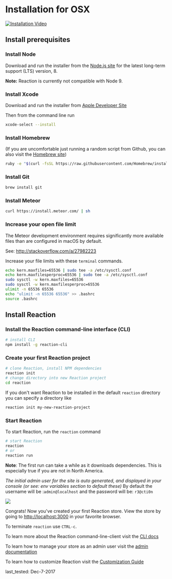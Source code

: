 # Installation for OSX

[![Installation Video](/assets/guide-installation-video-screenshot.png)](https://www.youtube.com/watch?v=PkFDX8NWskY)

## Install prerequisites

### Install Node

Download and run the installer from the [Node.js site](https://nodejs.org) for the latest long-term support (LTS) version, 8.

**Note:** Reaction is currently not compatible with Node 9.

### Install Xcode

Download and run the installer from [Apple Developer Site](https://developer.apple.com/download/)

Then from the command line run

```sh
xcode-select --install
```

### Install Homebrew

(If you are uncomfortable just running a random script from Github, you can also visit the [Homebrew site](http://brew.sh/))

```sh
ruby -e "$(curl -fsSL https://raw.githubusercontent.com/Homebrew/install/master/install)"
```

### Install Git

```sh
brew install git
```

### Install Meteor

```sh
curl https://install.meteor.com/ | sh
```

### Increase your open file limit

The Meteor development environment requires significantly more available files than are configured in macOS by default.

See: <http://stackoverflow.com/a/27982223>

Increase your file limits with these `terminal` commands.

```sh
echo kern.maxfiles=65536 | sudo tee -a /etc/sysctl.conf
echo kern.maxfilesperproc=65536 | sudo tee -a /etc/sysctl.conf
sudo sysctl -w kern.maxfiles=65536
sudo sysctl -w kern.maxfilesperproc=65536
ulimit -n 65536 65536
echo "ulimit -n 65536 65536" >> .bashrc
source .bashrc
```

## Install Reaction

### Install the Reaction command-line interface (CLI)

```sh
# install CLI
npm install -g reaction-cli
```

### Create your first Reaction project

```sh
# clone Reaction, install NPM dependencies
reaction init
# change directory into new Reaction project
cd reaction
```

If you don't want Reaction to be installed in the default `reaction` directory you can
specify a directory like

```sh
reaction init my-new-reaction-project
```

### Start Reaction

To start Reaction, run the `reaction` command

```sh
# start Reaction
reaction
# or
reaction run
```

**Note**: The first run can take a while as it downloads dependencies. This is especially true if you are not in North America.

_The initial admin user for the site is auto generated, and displayed in your console (or see: env variables section to default these)_ By default the username will be :`admin@localhost` and the password will be: `r3@cti0n`

![](/assets/guide-installation-default-user.png)

Congrats! Now you've created your first Reaction store. View the store by going to <http://localhost:3000> in your favorite browser.

To terminate `reaction` use `CTRL-c`.

To learn more about the Reaction command-line-client visit the [CLI docs](/developer/installation/reaction-cli.md)

To learn how to manage your store as an admin user visit the [admin documentation](/admin/dashboard.md)

To learn how to customize Reaction visit the [Customization Guide](/developer/tutorial/introduction.md)

last_tested: Dec-7-2017
